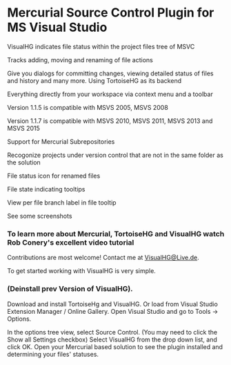 # Mercurial Source Control Plugin for MS Visual Studio

VisualHG indicates file status within the project files tree of MSVC

Tracks adding, moving and renaming of file actions

Give you dialogs for committing changes, viewing detailed status of files and history and many more. Using TortoiseHG as its backend

Everything directly from your workspace via context menu and a toolbar

Version 1.1.5 is compatible with MSVS 2005, MSVS 2008

Version 1.1.7 is compatible with MSVS 2010, MSVS 2011, MSVS 2013 and MSVS 2015

Support for Mercurial Subrepositories

Recogonize projects under version control that are not in the same folder as the solution

File status icon for renamed files

File state indicating tooltips

View per file branch label in file tooltip

See some screenshots

### To learn more about Mercurial, TortoiseHG and VisualHG watch Rob Conery's excellent video tutorial

Contributions are most welcome! Contact me at VisualHG@Live.de.

To get started working with VisualHG is very simple.

### (Deinstall prev Version of VisualHG).
Download and install TortoiseHg and VisualHG. Or load from Visual Studio Extension Manager / Online Gallery.
Open Visual Studio and go to Tools -> Options.

In the options tree view, select Source Control. (You may need to click the Show all Settings checkbox)
Select VisualHG from the drop down list, and click OK.
Open your Mercurial based solution to see the plugin installed and determining your files' statuses.
